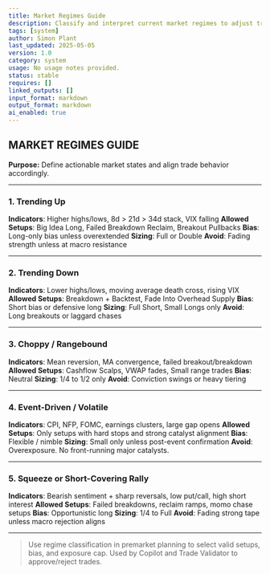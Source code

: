```yaml
---
title: Market Regimes Guide  
description: Classify and interpret current market regimes to adjust trade setup usage, conviction, and risk exposure dynamically.  
tags: [system]  
author: Simon Plant  
last_updated: 2025-05-05  
version: 1.0  
category: system  
usage: No usage notes provided.  
status: stable  
requires: []  
linked_outputs: []  
input_format: markdown  
output_format: markdown  
ai_enabled: true  
---
```


## MARKET REGIMES GUIDE

**Purpose:** Define actionable market states and align trade behavior accordingly.

---
### 1. Trending Up
**Indicators**: Higher highs/lows, 8d > 21d > 34d stack, VIX falling
**Allowed Setups**: Big Idea Long, Failed Breakdown Reclaim, Breakout Pullbacks
**Bias**: Long-only bias unless overextended
**Sizing**: Full or Double
**Avoid**: Fading strength unless at macro resistance

---
### 2. Trending Down
**Indicators**: Lower highs/lows, moving average death cross, rising VIX
**Allowed Setups**: Breakdown + Backtest, Fade Into Overhead Supply
**Bias**: Short bias or defensive long
**Sizing**: Full Short, Small Longs only
**Avoid**: Long breakouts or laggard chases

---
### 3. Choppy / Rangebound
**Indicators**: Mean reversion, MA convergence, failed breakout/breakdown
**Allowed Setups**: Cashflow Scalps, VWAP fades, Small range trades
**Bias**: Neutral
**Sizing**: 1/4 to 1/2 only
**Avoid**: Conviction swings or heavy tiering

---
### 4. Event-Driven / Volatile
**Indicators**: CPI, NFP, FOMC, earnings clusters, large gap opens
**Allowed Setups**: Only setups with hard stops and strong catalyst alignment
**Bias**: Flexible / nimble
**Sizing**: Small only unless post-event confirmation
**Avoid**: Overexposure. No front-running major catalysts.

---
### 5. Squeeze or Short-Covering Rally
**Indicators**: Bearish sentiment + sharp reversals, low put/call, high short interest
**Allowed Setups**: Failed breakdowns, reclaim ramps, momo chase setups
**Bias**: Opportunistic long
**Sizing**: 1/4 to Full
**Avoid**: Fading strong tape unless macro rejection aligns

---
> Use regime classification in premarket planning to select valid setups, bias, and exposure cap. Used by Copilot and Trade Validator to approve/reject trades.
